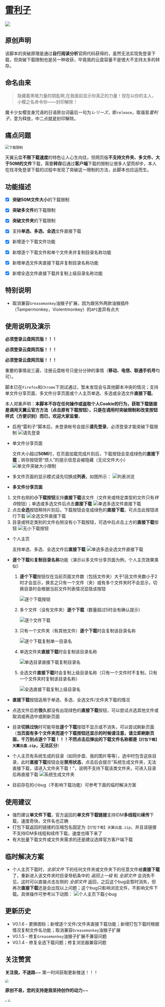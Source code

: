 # [雷利子](https://github.com/oneNorth7/Cloud189_popper)

![](https://gitee.com/oneNorth7/pics/raw/master/picgo/pentagram-devil.png)

## 原创声明

该脚本的突破原理是通过**自行阅读分析**官网代码获得的，虽然无法实现免登录下载，但突破下载限制也是另一种收获，毕竟我的云盘容量不是很大不支持太多的转存。

## 命名由来

> 隐藏着黑暗力量的钥匙啊,在我面前显示你真正的力量！现在以你的主人，小樱之名命令你——封印解除！

魔卡少女樱变身咒语的日语原台词最后一句为*レリーズ*，即`release`，取谐音*雷利子*，意为释放，中二点就是封印解除。

## 痛点问题

<img src="https://gitee.com/oneNorth7/pics/raw/master/picgo/下载限制.jpg" alt="下载限制" style="zoom: 80%;" />

天翼云盘**不限下载速度**的特色让人心生向往，但网页版**不支持文件夹、多文件、大于50M的文件**下载，需要**转存**后通过**客户端**下载的限制让很多人望而却步，本人在找寻免登录下载的过程中发现了突破这一限制的方法，此脚本也应运而生。

## 功能描述

- [x] **突破50M文件大小**的下载限制

- [x] **突破多文件**的下载限制

- [x] **突破文件夹**的下载限制

- [x] 支持**单选、多选、全选**文件直接下载

- [x] 新增逐个下载文件功能

- [x] 新增逐个下载文件和单个文件夹并复制目录名称功能

- [x] 新增单选文件夹直接下载并复制目录名称功能

- [x] 新增全选文件直接下载并复制上级目录名称功能


## 特别说明

* 取消兼容`Greasemonkey`油猴子扩展，因为跟另外两款油猴插件（Tampermonkey，Violentmonkey）的`API`差异有点大

## 使用说明及演示

**必须登录云盘网页版！！！**

**必须登录云盘网页版！！！**

**必须登录云盘网页版！！！**

重要的事情说三遍，注册云盘帐号只是分分钟的事情（**移动、电信、联通手机号**均可）。

脚本已在`Firefox`和`Chrome`下测试通过，暂未发现会与其他脚本冲突的情况；支持单文件分享页面、多文件分享页面或个人主页单选、多选或全选文件**直接下载**。

本人郑重声明：**本脚本不存在任何操作或盗取个人Cookie的行为，获取下载链接是调用天翼云官方方法（点击原有下载按钮），只是在调用时突破限制和改变按钮样式（方便识别）而已，欢迎大家监督**。

* 启用“雷利子”脚本后，未登录帐号会提示**请先登录**，必须登录才能突破下载限制
  ![请先登录](https://gitee.com/oneNorth7/pics/raw/master/picgo/请先登录.jpg)

* 单文件分享页面

  文件大小超过**50M**时，在页面加载完成片刻后，下载按钮会变成绿色的**直接下载**；转存按钮旁“烦人”的提示信息会被隐藏（无论文件大小）
  ![单文件突破大小限制](https://gitee.com/oneNorth7/pics/raw/master/picgo/单文件突破大小限制.gif)

* 多文件页面的显示模式请先切换成**列表**，如图所示：
	![列表浏览](https://gitee.com/oneNorth7/pics/raw/master/picgo/列表浏览.jpg)

* **多文件分享页面**

1. 文件右侧的**小下载按钮**支持**直接下载**该文件（文件夹或特定类型的文件只有*转存*按钮）；单选或多选文件后点击**直接下载**
   ![单选多选文件直接下载](https://gitee.com/oneNorth7/pics/raw/master/picgo/单选多选文件直接下载.gif)
2. 点击**全选**按钮稍待片刻后，下载按钮会变成绿色的**直接下载**，可点击此按钮进行下载
   ![全选文件直接下载](https://gitee.com/oneNorth7/pics/raw/master/picgo/全选文件直接下载.gif)
3. 目录或特定类别的文件右侧没有小下载按钮，可选中后点击上方的**直接下载**按钮
![无小下载按钮](https://gitee.com/oneNorth7/pics/raw/master/picgo/无小下载按钮.jpg)
* 个人主页

  支持单选、多选、全选文件后**直接下载**
![单选多选全选文件直接下载](https://gitee.com/oneNorth7/pics/raw/master/picgo/单选多选全选文件直接下载.gif)

* **逐个下载**和**复制目录名称**功能（演示以多文件分享页面为例，个人主页效果类似）

  1. **逐个下载**按钮仅在当前页面文件数（包括文件夹）大于1且文件夹数小于2时才会显示，换言之只有一个文件（夹）或有多个文件夹时不会显示，切换目录时会根据当前文件列表情况显隐该按钮

     ![逐个下载按钮](https://gitee.com/oneNorth7/pics/raw/master/picgo/逐个下载按钮.gif)

  2. 多个文件（没有文件夹）**逐个下载**（数量超过5时会有确认提示）

     ![逐个文件下载](https://gitee.com/oneNorth7/pics/raw/master/picgo/逐个文件下载.gif)

  3. 只有一个文件夹（有其他文件）**逐个下载**时会复制该目录名称

     ![逐个下载复制单一目录名](https://gitee.com/oneNorth7/pics/raw/master/picgo/逐个下载复制单一目录名.gif)

  4. 单选文件夹**直接下载**时会复制该目录名称

     ![单选目录直接下载复制目录名](https://gitee.com/oneNorth7/pics/raw/master/picgo/单选目录直接下载复制目录名.gif)

  5. 全选文件**直接下载**时会复制上级目录名称（只有一个文件时不复制，只有一个文件夹时复制该目录名称）

     ![全选直接下载复制上级目录名](https://gitee.com/oneNorth7/pics/raw/master/picgo/全选直接下载复制上级目录名.gif)

* **直接下载**按钮适用于单选、多选、全选文件/文件夹下载的情况

* 点选文件后若**很久**都没有出现绿色的**直接下载**按钮，可以尝试点选其他文件或取消或再选中或刷新页面

* 目录**切换过快**时可能导致**逐个下载**按钮不显示或不消失，可以尝试刷新页面（**当页面有多个文件夹而逐个下载按钮还显示的时候请注意，请立即刷新页面，千万别点逐个下载！！！不然点击后弹出的下载文件名称都是`【打包下载】天翼云盘.zip`，无法区分**）

* 个人主页有系统生成的目录（如同步盘、我的图片等等），选中时包含这些目录，此时**直接下载**按钮会是**禁用状态**，点击后会提示“系统生成文件夹，无法直接下载，请进入文件夹下载！”，说明不支持下载该类文件夹，可进入目录后再直接下载
![系统生成文件夹](https://gitee.com/oneNorth7/pics/raw/master/picgo/系统生成文件夹.gif)
  
* 目前存在的小bug（不影响下载功能）可参考下面的临时解决方案

## 使用建议

* 强烈建议**单文件下载**，官方返回的**单文件下载链接**支持IDM**多线程**和**续传**下载，速度奇快，文件名也正确
* 打包下载返回的链接的压缩包名固定为`【打包下载】天翼云盘.zip`，并且该链接不支持IDM多线程和续传下载，速度也降下来了
* 有大批量下载文件或文件夹需求的还是建议选择官方客户端下载

## 临时解决方案

* 个人主页下载时，*全部文件* 下的任何文件夹或文件夹下的任意文件被**直接下载**了，重新进入该文件夹时目录导航条中的 *返回上一级* 和 *全部文件* 会消失不见，这时可以直接点击左侧的 *全部文件* 返回，之后这个bug会暂时消失，但再次**直接下载**还是会出现以上问题；这个bug只影响浏览文件，不影响文件下载。具体操作可参考以下动图：
  ![个人主页下载小bug](https://gitee.com/oneNorth7/pics/raw/master/picgo/个人主页下载小bug.gif)

## 更新历史

* V0.1.6 - 更换图标；新增逐个文件/文件夹直接下载功能；新增打包下载时根据情况复制文件名功能；取消兼容`Greasemonkey`油猴子扩展
* V0.1.5 - 修复`Greasemonkey`油猴子扩展不兼容问题
* V0.1.4 - 修复全选下载问题；修复浏览器兼容问题

## 关注赞赏

**关注我，不迷路**~~ 第一时间获取更新推送！！！

<img src="https://gitee.com/oneNorth7/pics/raw/master/picgo/oneNorth7.png" style="zoom: 67%;" />

**原创不易，您的支持是我坚持创作的动力**~~

<img src="https://gitee.com/oneNorth7/pics/raw/master/picgo/reward_qrcode.png" style="zoom: 33%;" />

<img src="https://gitee.com/oneNorth7/pics/raw/master/picgo/支付码.jpg" style="zoom:50%;" />
